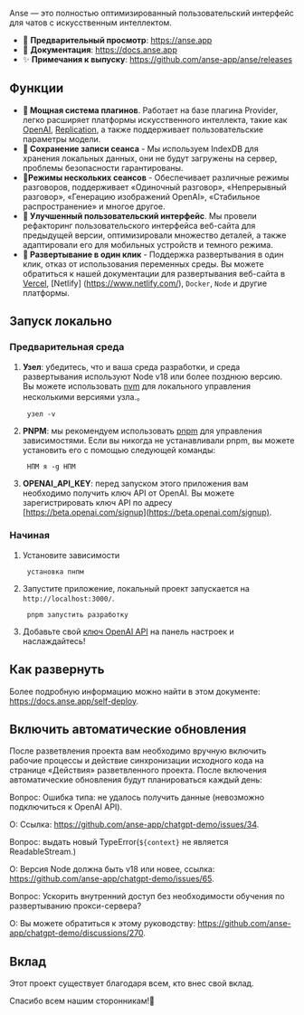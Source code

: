 Anse — это полностью оптимизированный пользовательский интерфейс для чатов с искусственным интеллектом.

- 🍿 **Предварительный просмотр**: https://anse.app
- 📖 **Документация**: https://docs.anse.app
- ✨ **Примечания к выпуску**: https://github.com/anse-app/anse/releases

## Функции

- **🚀 Мощная система плагинов**. Работает на базе плагина Provider, легко расширяет платформы искусственного интеллекта, такие как [OpenAI](https://openai.com/), [Replication](https://rescribe.com/ ), а также поддерживает пользовательские параметры модели.
- **💬 Сохранение записи сеанса** - Мы используем IndexDB для хранения локальных данных, они не будут загружены на сервер, проблемы безопасности гарантированы.
- **🎉Режимы нескольких сеансов** - Обеспечивает различные режимы разговоров, поддерживает «Одиночный разговор», «Непрерывный разговор», «Генерацию изображений OpenAI», «Стабильное распространение» и многое другое.
- **💎 Улучшенный пользовательский интерфейс**. Мы провели рефакторинг пользовательского интерфейса веб-сайта для предыдущей версии, оптимизировали множество деталей, а также адаптировали его для мобильных устройств и темного режима.
- **🌈 Развертывание в один клик** - Поддержка развертывания в один клик, отказ от использования переменных среды. Вы можете обратиться к нашей документации для развертывания веб-сайта в [Vercel](https://vercel.com/), [Netlify] (https://www.netlify.com/), `Docker`, `Node` и другие платформы.

## Запуск локально

### Предварительная среда
1. **Узел**: убедитесь, что и ваша среда разработки, и среда развертывания используют Node v18 или более позднюю версию. Вы можете использовать [nvm](https://github.com/nvm-sh/nvm) для локального управления несколькими версиями узла.。
   ``` баш
    узел -v
   ```
2. **PNPM**: мы рекомендуем использовать [pnpm](https://pnpm.io/) для управления зависимостями. Если вы никогда не устанавливали pnpm, вы можете установить его с помощью следующей команды:
   ``` баш
    НПМ я -g НПМ
   ```
3. **OPENAI_API_KEY**: перед запуском этого приложения вам необходимо получить ключ API от OpenAI. Вы можете зарегистрировать ключ API по адресу [https://beta.openai.com/signup](https://beta.openai.com/signup).

### Начиная

1. Установите зависимости
   ``` баш
    установка пнпм
   ```
2. Запустите приложение, локальный проект запускается на `http://localhost:3000/`.
   ``` баш
    pnpm запустить разработку
   ```
3. Добавьте свой [ключ OpenAI API](https://platform.openai.com/account/api-keys) на панель настроек и наслаждайтесь!

## Как развернуть
Более подробную информацию можно найти в этом документе: https://docs.anse.app/self-deploy.

## Включить автоматические обновления

После разветвления проекта вам необходимо вручную включить рабочие процессы и действие синхронизации исходного кода на странице «Действия» разветвленного проекта. После включения автоматические обновления будут планироваться каждый день:

Вопрос: Ошибка типа: не удалось получить данные (невозможно подключиться к OpenAI API).

О: Ссылка: https://github.com/anse-app/chatgpt-demo/issues/34.

Вопрос: выдать новый TypeError(`${context}` не является ReadableStream.)

О: Версия Node должна быть v18 или новее, ссылка: https://github.com/anse-app/chatgpt-demo/issues/65.

Вопрос: Ускорить внутренний доступ без необходимости обучения по развертыванию прокси-сервера?

О: Вы можете обратиться к этому руководству: https://github.com/anse-app/chatgpt-demo/discussions/270.

## Вклад

Этот проект существует благодаря всем, кто внес свой вклад.

Спасибо всем нашим сторонникам!🙏

